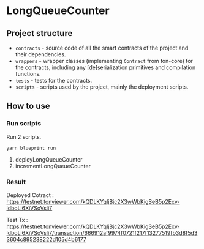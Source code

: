 # LongQueueCounter

## Project structure

-   `contracts` - source code of all the smart contracts of the project and their dependencies.
-   `wrappers` - wrapper classes (implementing `Contract` from ton-core) for the contracts, including any [de]serialization primitives and compilation functions.
-   `tests` - tests for the contracts.
-   `scripts` - scripts used by the project, mainly the deployment scripts.

## How to use

### Run scripts
Run 2 scripts.

`yarn blueprint run`

1. deployLongQueueCounter
2. incrementLongQueueCounter

### Result

Deployed Cotract : https://testnet.tonviewer.com/kQDLKYqIjBjc2X3wWbKigSeB5p2Exv-ldboLi6XiVSoVsli7

Test Tx : https://testnet.tonviewer.com/kQDLKYqIjBjc2X3wWbKigSeB5p2Exv-ldboLi6XiVSoVsli7/transaction/666912af9974f0721f217f13277519fb3d8f5d33604c895238222d105d4b6177

